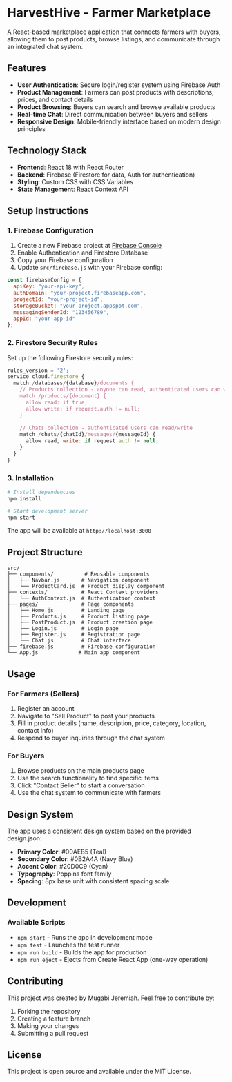 # HarvestHive - Farmer Marketplace

A React-based marketplace application that connects farmers with buyers, allowing them to post products, browse listings, and communicate through an integrated chat system.

## Features

- **User Authentication**: Secure login/register system using Firebase Auth
- **Product Management**: Farmers can post products with descriptions, prices, and contact details
- **Product Browsing**: Buyers can search and browse available products
- **Real-time Chat**: Direct communication between buyers and sellers
- **Responsive Design**: Mobile-friendly interface based on modern design principles

## Technology Stack

- **Frontend**: React 18 with React Router
- **Backend**: Firebase (Firestore for data, Auth for authentication)
- **Styling**: Custom CSS with CSS Variables
- **State Management**: React Context API

## Setup Instructions

### 1. Firebase Configuration

1. Create a new Firebase project at [Firebase Console](https://console.firebase.google.com/)
2. Enable Authentication and Firestore Database
3. Copy your Firebase configuration
4. Update `src/firebase.js` with your Firebase config:

```javascript
const firebaseConfig = {
  apiKey: "your-api-key",
  authDomain: "your-project.firebaseapp.com",
  projectId: "your-project-id",
  storageBucket: "your-project.appspot.com",
  messagingSenderId: "123456789",
  appId: "your-app-id"
};
```

### 2. Firestore Security Rules

Set up the following Firestore security rules:

```javascript
rules_version = '2';
service cloud.firestore {
  match /databases/{database}/documents {
    // Products collection - anyone can read, authenticated users can write
    match /products/{document} {
      allow read: if true;
      allow write: if request.auth != null;
    }
    
    // Chats collection - authenticated users can read/write
    match /chats/{chatId}/messages/{messageId} {
      allow read, write: if request.auth != null;
    }
  }
}
```

### 3. Installation

```bash
# Install dependencies
npm install

# Start development server
npm start
```

The app will be available at `http://localhost:3000`

## Project Structure

```
src/
├── components/          # Reusable components
│   ├── Navbar.js       # Navigation component
│   └── ProductCard.js  # Product display component
├── contexts/           # React Context providers
│   └── AuthContext.js  # Authentication context
├── pages/              # Page components
│   ├── Home.js         # Landing page
│   ├── Products.js     # Product listing page
│   ├── PostProduct.js  # Product creation page
│   ├── Login.js        # Login page
│   ├── Register.js     # Registration page
│   └── Chat.js         # Chat interface
├── firebase.js         # Firebase configuration
└── App.js             # Main app component
```

## Usage

### For Farmers (Sellers)
1. Register an account
2. Navigate to "Sell Product" to post your products
3. Fill in product details (name, description, price, category, location, contact info)
4. Respond to buyer inquiries through the chat system

### For Buyers
1. Browse products on the main products page
2. Use the search functionality to find specific items
3. Click "Contact Seller" to start a conversation
4. Use the chat system to communicate with farmers

## Design System

The app uses a consistent design system based on the provided design.json:

- **Primary Color**: #00AEB5 (Teal)
- **Secondary Color**: #0B2A4A (Navy Blue)
- **Accent Color**: #20D0C9 (Cyan)
- **Typography**: Poppins font family
- **Spacing**: 8px base unit with consistent spacing scale

## Development

### Available Scripts

- `npm start` - Runs the app in development mode
- `npm test` - Launches the test runner
- `npm run build` - Builds the app for production
- `npm run eject` - Ejects from Create React App (one-way operation)

## Contributing

This project was created by Mugabi Jeremiah. Feel free to contribute by:

1. Forking the repository
2. Creating a feature branch
3. Making your changes
4. Submitting a pull request

## License

This project is open source and available under the MIT License.